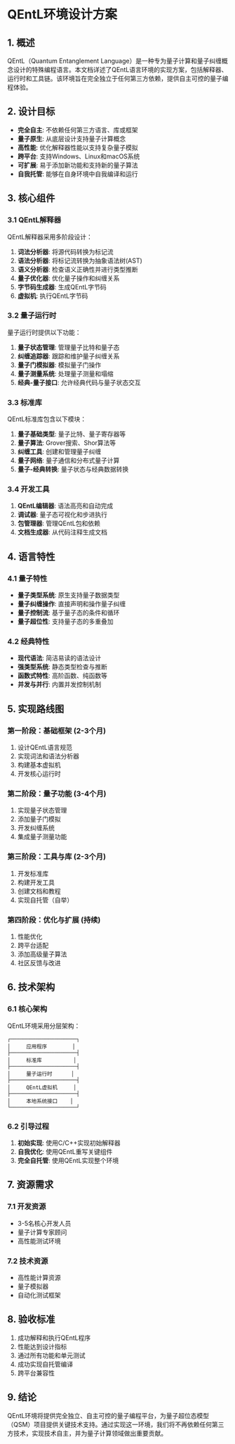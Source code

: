 # QEntL环境设计方案

## 1. 概述

QEntL（Quantum Entanglement Language）是一种专为量子计算和量子纠缠概念设计的特殊编程语言。本文档详述了QEntL语言环境的实现方案，包括解释器、运行时和工具链。该环境旨在完全独立于任何第三方依赖，提供自主可控的量子编程体验。

## 2. 设计目标

- **完全自主**: 不依赖任何第三方语言、库或框架
- **量子原生**: 从底层设计支持量子计算概念
- **高性能**: 优化解释器性能以支持复杂量子模拟
- **跨平台**: 支持Windows、Linux和macOS系统
- **可扩展**: 易于添加新功能和支持新的量子算法
- **自我托管**: 能够在自身环境中自我编译和运行

## 3. 核心组件

### 3.1 QEntL解释器

QEntL解释器采用多阶段设计：

1. **词法分析器**: 将源代码转换为标记流
2. **语法分析器**: 将标记流转换为抽象语法树(AST)
3. **语义分析器**: 检查语义正确性并进行类型推断
4. **量子优化器**: 优化量子操作和纠缠关系
5. **字节码生成器**: 生成QEntL字节码
6. **虚拟机**: 执行QEntL字节码

### 3.2 量子运行时

量子运行时提供以下功能：

1. **量子状态管理**: 管理量子比特和量子态
2. **纠缠追踪器**: 跟踪和维护量子纠缠关系
3. **量子门模拟器**: 模拟量子门操作
4. **量子测量系统**: 处理量子测量和塌缩
5. **经典-量子接口**: 允许经典代码与量子状态交互

### 3.3 标准库

QEntL标准库包含以下模块：

1. **量子基础类型**: 量子比特、量子寄存器等
2. **量子算法**: Grover搜索、Shor算法等
3. **纠缠工具**: 创建和管理量子纠缠
4. **量子网络**: 量子通信和分布式量子计算
5. **量子-经典转换**: 量子状态与经典数据转换

### 3.4 开发工具

1. **QEntL编辑器**: 语法高亮和自动完成
2. **调试器**: 量子态可视化和步进执行
3. **包管理器**: 管理QEntL包和依赖
4. **文档生成器**: 从代码注释生成文档

## 4. 语言特性

### 4.1 量子特性

- **量子类型系统**: 原生支持量子数据类型
- **量子纠缠操作**: 直接声明和操作量子纠缠
- **量子控制流**: 基于量子态的条件和循环
- **量子超位性**: 支持量子态的多重叠加

### 4.2 经典特性

- **现代语法**: 简洁易读的语法设计
- **强类型系统**: 静态类型检查与推断
- **函数式特性**: 高阶函数、纯函数等
- **并发与并行**: 内置并发控制机制

## 5. 实现路线图

### 第一阶段：基础框架 (2-3个月)

1. 设计QEntL语言规范
2. 实现词法和语法分析器
3. 构建基本虚拟机
4. 开发核心运行时

### 第二阶段：量子功能 (3-4个月)

1. 实现量子状态管理
2. 添加量子门模拟
3. 开发纠缠系统
4. 集成量子测量功能

### 第三阶段：工具与库 (2-3个月)

1. 开发标准库
2. 构建开发工具
3. 创建文档和教程
4. 实现自托管（自举）

### 第四阶段：优化与扩展 (持续)

1. 性能优化
2. 跨平台适配
3. 添加高级量子算法
4. 社区反馈与改进

## 6. 技术架构

### 6.1 核心架构

QEntL环境采用分层架构：

```
┌─────────────────────┐
│     应用程序        │
├─────────────────────┤
│     标准库          │
├─────────────────────┤
│     量子运行时      │
├─────────────────────┤
│     QEntL虚拟机     │
├─────────────────────┤
│     本地系统接口    │
└─────────────────────┘
```

### 6.2 引导过程

1. **初始实现**: 使用C/C++实现初始解释器
2. **自我优化**: 使用QEntL重写关键组件
3. **完全自托管**: 使用QEntL实现整个环境

## 7. 资源需求

### 7.1 开发资源

- 3-5名核心开发人员
- 量子计算专家顾问
- 高性能测试环境

### 7.2 技术资源

- 高性能计算资源
- 量子模拟器
- 自动化测试框架

## 8. 验收标准

1. 成功解释和执行QEntL程序
2. 性能达到设计指标
3. 通过所有功能和单元测试
4. 成功实现自托管编译
5. 跨平台兼容性

## 9. 结论

QEntL环境将提供完全独立、自主可控的量子编程平台，为量子超位态模型（QSM）项目提供关键技术支持。通过实现这一环境，我们将不再依赖任何第三方技术，实现技术自主，并为量子计算领域做出重要贡献。 